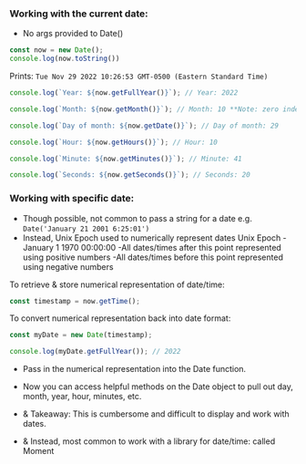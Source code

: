 ### Working with the current date:
- No args provided to Date()
```js
const now = new Date();
console.log(now.toString())
```

Prints:  `Tue Nov 29 2022 10:26:53 GMT-0500 (Eastern Standard Time)`

```js
console.log(`Year: ${now.getFullYear()}`); // Year: 2022

console.log(`Month: ${now.getMonth()}`); // Month: 10 **Note: zero indexed

console.log(`Day of month: ${now.getDate()}`); // Day of month: 29

console.log(`Hour: ${now.getHours()}`); // Hour: 10

console.log(`Minute: ${now.getMinutes()}`); // Minute: 41

console.log(`Seconds: ${now.getSeconds()}`); // Seconds: 20
```


### Working with specific date:
- Though possible, not common to pass a string for a date
  e.g.   `Date('January 21 2001 6:25:01')` 
- Instead, Unix Epoch used to numerically represent dates
  Unix Epoch - January 1 1970 00:00:00
  -All dates/times after this point represented using positive numbers
  -All dates/times before this point represented using negative numbers

To retrieve & store numerical representation of date/time:
```js
const timestamp = now.getTime();
```

To convert numerical representation back into date format:
```js
const myDate = new Date(timestamp);

console.log(myDate.getFullYear()); // 2022
```
- Pass in the numerical representation into the Date function.
- Now you can access helpful methods on the Date object to pull out day, month, year, hour, minutes, etc. 

- & Takeaway: This is cumbersome and difficult to display and work with dates.
- & Instead, most common to work with a library for date/time: called Moment 

